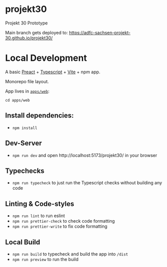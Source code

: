 # projekt30

Projekt 30 Prototype

Main branch gets deployed to: https://adfc-sachsen-projekt-30.github.io/projekt30/

# Local Development

A basic [Preact](https://preactjs.com/) + [Typescript](https://www.typescriptlang.org/) + [Vite](https://vite.dev/) + npm app.

Monorepo file layout.

App lives in [`apps/web`](/apps/web):

`cd apps/web`

## Install dependencies:

* `npm install`

## Dev-Server

* `npm run dev` and open http://localhost:5173/projekt30/ in your browser

## Typechecks

* `npm run typecheck` to just run the Typescript checks without building any code

## Linting & Code-styles

* `npm run lint` to run eslint
* `npm run prettier-check` to check code formatting
* `npm run prettier-write` to fix code formatting

## Local Build

* `npm run build` to typecheck and build the app into `/dist`
* `npm run preview` to run the build
